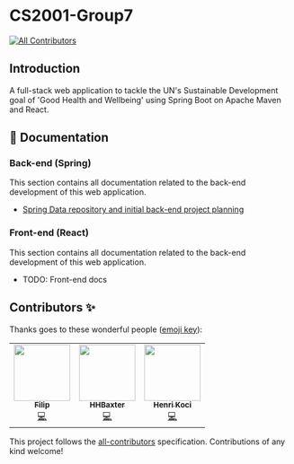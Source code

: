 # CS2001-Group7
<!-- ALL-CONTRIBUTORS-BADGE:START - Do not remove or modify this section -->
[![All Contributors](https://img.shields.io/badge/all_contributors-7-orange.svg?style=flat-square)](#contributors-)
<!-- ALL-CONTRIBUTORS-BADGE:END -->

## Introduction
A full-stack web application to tackle the UN's Sustainable Development goal of 'Good Health and Wellbeing' using Spring Boot on Apache Maven and React.

## 📘 Documentation

### Back-end (Spring)
This section contains all documentation related to the back-end development of this web application.
 - [Spring Data repository and initial back-end project planning](docs/backend-spring/springData.md)

### Front-end (React)
This section contains all documentation related to the back-end development of this web application.

 - TODO: Front-end docs

## Contributors ✨

Thanks goes to these wonderful people ([emoji key](https://allcontributors.org/docs/en/emoji-key)):

<!-- ALL-CONTRIBUTORS-LIST:START - Do not remove or modify this section -->
<!-- prettier-ignore-start -->
<!-- markdownlint-disable -->
<table>
  <tr>
    <td align="center"><a href="https://delidservices.com"><img src="https://avatars0.githubusercontent.com/u/19749921?v=4" width="100px;" alt=""/><br /><sub><b>Filip</b></sub></a><br /><a href="https://github.com/hkoci/CS2001-Group7/commits?author=FlopRe" title="Code">💻</a></td>
    <td align="center"><a href="https://github.com/HHBaxter"><img src="https://avatars0.githubusercontent.com/u/74308806?v=4" width="100px;" alt=""/><br /><sub><b>HHBaxter</b></sub></a><br /><a href="https://github.com/hkoci/CS2001-Group7/commits?author=HHBaxter" title="Code">💻</a></td>
    <td align="center"><a href="http://henrikoci.co.uk"><img src="https://avatars1.githubusercontent.com/u/74716541?v=4" width="100px;" alt=""/><br /><sub><b>Henri Koci</b></sub></a><br /><a href="https://github.com/hkoci/CS2001-Group7/commits?author=hkoci" title="Code">💻</a></td>
  </tr>
</table>

<!-- markdownlint-enable -->
<!-- prettier-ignore-end -->
<!-- ALL-CONTRIBUTORS-LIST:END -->

This project follows the [all-contributors](https://github.com/all-contributors/all-contributors) specification. Contributions of any kind welcome!
